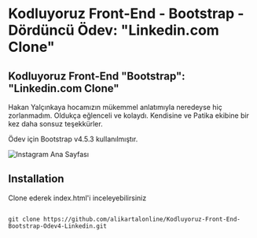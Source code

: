 # Kodluyoruz Front-End - Bootstrap - Dördüncü Ödev: "Linkedin.com Clone"


## Kodluyoruz Front-End "Bootstrap": "Linkedin.com Clone" 

Hakan Yalçınkaya hocamızın mükemmel anlatımıyla neredeyse hiç zorlanmadım. Oldukça eğlenceli ve kolaydı. Kendisine ve Patika ekibine bir kez daha sonsuz teşekkürler.

Ödev için Bootstrap v4.5.3 kullanılmıştır.


![Instagram Ana Sayfası](https://i.hizliresim.com/pkuc93s.gif)



## Installation

Clone ederek index.html'i inceleyebilirsiniz


```

git clone https://github.com/alikartalonline/Kodluyoruz-Front-End-Bootstrap-Odev4-Linkedin.git

```
